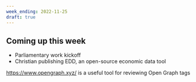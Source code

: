 ```yaml
---
week_ending: 2022-11-25
draft: true
---
```

## Coming up this week

* Parliamentary work kickoff
* Christian publishing EDD, an open-source economic data tool

https://www.opengraph.xyz/ is a useful tool for reviewing Open Graph tags